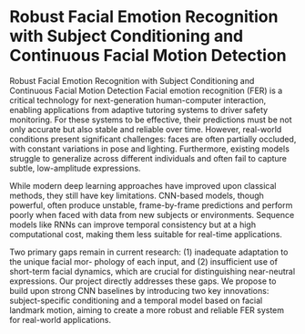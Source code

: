 # Robust Facial Emotion Recognition with Subject Conditioning and Continuous Facial Motion Detection
Robust Facial Emotion Recognition with Subject Conditioning and Continuous Facial Motion Detection
Facial emotion recognition (FER) is a critical technology for next-generation human-computer
interaction, enabling applications from adaptive tutoring systems to driver safety monitoring. For
these systems to be effective, their predictions must be not only accurate but also stable and reliable
over time. However, real-world conditions present significant challenges: faces are often partially
occluded, with constant variations in pose and lighting. Furthermore, existing models struggle to
generalize across different individuals and often fail to capture subtle, low-amplitude expressions.

While modern deep learning approaches have improved upon classical methods, they still have
key limitations. CNN-based models, though powerful, often produce unstable, frame-by-frame
predictions and perform poorly when faced with data from new subjects or environments. Sequence
models like RNNs can improve temporal consistency but at a high computational cost, making them
less suitable for real-time applications.

Two primary gaps remain in current research: (1) inadequate adaptation to the unique facial mor-
phology of each input, and (2) insufficient use of short-term facial dynamics, which are crucial for
distinguishing near-neutral expressions. Our project directly addresses these gaps. We propose to
build upon strong CNN baselines by introducing two key innovations: subject-specific conditioning
and a temporal model based on facial landmark motion, aiming to create a more robust and reliable
FER system for real-world applications.
